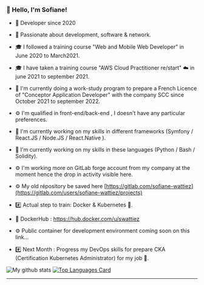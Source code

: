 ### 👋 Hello, I'm Sofiane!

- 📖 Developer since 2020
- 💬 Passionate about  development, software & network.
- 🎓 I followed a training course "Web and Mobile Web Developer" in June 2020 to March2021.
- 🎓 I have taken a training course "AWS Cloud Practitioner re/start" ☁️ in june 2021 to september 2021.
- 🔭 I'm currently doing a work-study program to prepare a French Licence of "Conceptor Application Developer" with the company SCC since October 2021 to september 2022.
- ⚙️ I'm qualified in front-end/back-end , I doesn't have any particular preferences.
- 🌱 I'm currently working on my skills in different frameworks (Symfony / React.JS / Node.JS / React.Native ).
- 🌱 I'm currently working on my skills in these languages (Python / Bash / Solidity). 
- ⚙️ I'm working more on GitLab forge account from my company at the moment hence the drop in activity visible here.
- ⚙️ My old répository be saved here [https://gitlab.com/sofiane-wattiez](https://gitlab.com/users/sofiane-wattiez/projects)

- #️⃣ Actual step to train: Docker & Kubernetes 🐳.
- 🐳 DockerHub : https://hub.docker.com/u/swattiez
- ⚙️ Public container for development environment coming soon on this link...
- #️⃣ Next Month : Progress my DevOps skills for prepare CKA (Certification Kubernetes Administrator) for my job 🐳.

![My github stats](https://github-readme-stats.vercel.app/api?username=sofiane-wattiez&count_private=True&theme=gotham&show_icons=true)
[![Top Languages Card](https://github-readme-stats.vercel.app/api/top-langs/?username=sofiane-wattiez&langs_count=10&hide=html,procfile&theme=gotham)](https://github.com/sofiane-wattiez/github-readme-stats)

<hr>

